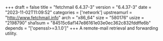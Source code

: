 +++
draft = false
title = "fetchmail 6.4.37-3"
version = "6.4.37-3"
date = "2023-11-02T11:09:52"
categories = ['network']
upstreamurl = "http://www.fetchmail.info"
arch = "x86_64"
size = "580176"
usize = "2198790"
sha1sum = "84515c6af147e86161e03e0ec362c832fddffe6b"
depends = "['openssl>=3.1.0']"
+++
A remote-mail retrieval and forwarding utility.